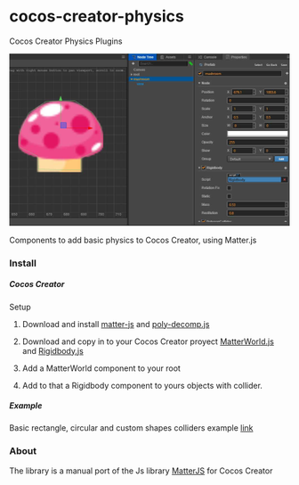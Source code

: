 # cocos-creator-physics
Cocos Creator Physics Plugins

![alt tag](demo.jpg)

Components to add basic physics to Cocos Creator, using Matter.js

### Install
##### Cocos Creator

Setup

1. Download and install 
[matter-js](https://github.com/liabru/matter-js/releases/tag/0.10.0) and [poly-decomp.js](https://github.com/schteppe/poly-decomp.js)

2. Download and copy in to your Cocos Creator proyect 
[MatterWorld.js](components/MatterWorld.js) and [Rigidbody.js](components/Rigidbody.js) 

3. Add a MatterWorld component to your root

4. Add to that a Rigidbody component to yours objects with collider.

##### Example 
Basic rectangle, circular and custom shapes colliders example [link](https://github.com/mjnf/cocos-creator-physics)

### About

The library is a manual port of the Js library [MatterJS](https://github.com/liabru/matter-js) for Cocos Creator
